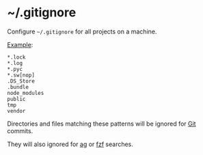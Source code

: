 # ~/.gitignore

Configure `~/.gitignore` for all projects on a machine.

[Example](https://github.com/statusok/statusok/blob/master/dotfiles/git/gitignore):

```
*.lock
*.log
*.pyc
*.sw[nop]
.DS_Store
.bundle
node_modules
public
tmp
vendor
```

Directories and files matching these patterns will be ignored for
[Git](https://git-scm.com/docs/gitignore) commits.

They will also ignored for
[ag](https://github.com/ggreer/the_silver_searcher/wiki/Advanced-Usage)
or [fzf](https://github.com/junegunn/fzf#respecting-gitignore)
searches.
